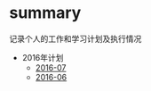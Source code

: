 # summary

记录个人的工作和学习计划及执行情况

* 2016年计划
  * [2016-07](2016/2016-07.md)
  * [2016-06](2016/2016-06.md)

